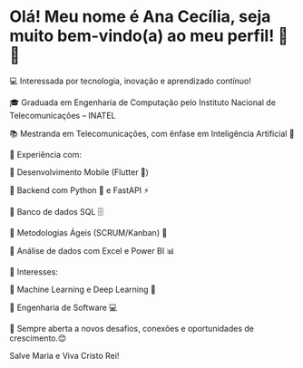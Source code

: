 # Olá! Meu nome é Ana Cecília, seja muito bem-vindo(a) ao meu perfil! 🫡✨
💻 Interessada por tecnologia, inovação e aprendizado contínuo!

🎓 Graduada em Engenharia de Computação pelo Instituto Nacional de Telecomunicações – INATEL

📚 Mestranda em Telecomunicações, com ênfase em Inteligência Artificial 🤖

🚀 Experiência com:

🔹 Desenvolvimento Mobile (Flutter 📱)

🔹 Backend com Python 🐍 e FastAPI ⚡

🔹 Banco de dados SQL 🗄️

🔹 Metodologias Ágeis (SCRUM/Kanban) 📅

🔹 Análise de dados com Excel e Power BI 📊

🧠 Interesses:

🔸 Machine Learning e Deep Learning 🧬

🔸 Engenharia de Software 💻


🤝 Sempre aberta a novos desafios, conexões e oportunidades de crescimento.😊

Salve Maria e Viva Cristo Rei!


